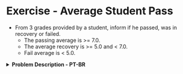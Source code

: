 # Exercise - Average Student Pass
- From 3 grades provided by a student, inform if he passed, was in recovery or failed.
   - The passing average is >= 7.0.
   - The average recovery is >= 5.0 and < 7.0.
   - Fail average is < 5.0.

<details >
  <summary><b>Problem Description - PT-BR</b></summary>

- A partir de 3 notas fornecidas de um aluno, informe se ele foi aprovado,  ficou de recuperação ou foi reprovado.
  - A média de aprovação é >= 7.0.
  - A média de recuperação é >= 5.0 e < 7.0.
  - A média do reprovado é < 5.0.

</details>
